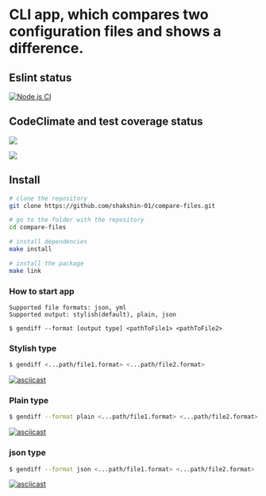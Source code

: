 # CLI app, which compares two configuration files and shows a difference.

## Eslint status ##

[![Node.js CI](https://github.com/shakshin-01/frontend-project-lvl2/actions/workflows/node.js.yml/badge.svg)](https://github.com/shakshin-01/frontend-project-lvl2/actions/workflows/node.js.yml)

## CodeClimate and test coverage status ##

<a href="https://codeclimate.com/github/shakshin-01/frontend-project-lvl2/maintainability"><img src="https://api.codeclimate.com/v1/badges/3e7e71e9c9f0437a7310/maintainability" /></a>

<a href="https://codeclimate.com/github/shakshin-01/frontend-project-lvl2/test_coverage"><img src="https://api.codeclimate.com/v1/badges/3e7e71e9c9f0437a7310/test_coverage" /></a>

## Install ##

```sh
# clone the repository
git clone https://github.com/shakshin-01/compare-files.git

# go to the folder with the repository
cd compare-files

# install dependencies
make install

# install the package
make link
```

### How to start app
```
Supported file formats: json, yml
Supported output: stylish(default), plain, json

$ gendiff --format [output type] <pathToFile1> <pathToFile2>
```
### Stylish type

```sh
$ gendiff <...path/file1.format> <...path/file2.format>
```

[![asciicast](https://asciinema.org/a/xDZvtWC3PcmlX8LAbDKYNXJc1.svg)](https://asciinema.org/a/xDZvtWC3PcmlX8LAbDKYNXJc1)

### Plain type

```sh
$ gendiff --format plain <...path/file1.format> <...path/file2.format>
```

[![asciicast](https://asciinema.org/a/FQaXeTwlOoGd1J8hEdRwGfR0k.svg)](https://asciinema.org/a/FQaXeTwlOoGd1J8hEdRwGfR0k)

### json type

```sh
$ gendiff --format json <...path/file1.format> <...path/file2.format>
```

[![asciicast](https://asciinema.org/a/PZaLrUSfgMTdq15Fl6FjtHwvv.svg)](https://asciinema.org/a/PZaLrUSfgMTdq15Fl6FjtHwvv)
